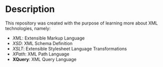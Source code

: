 # Description
This repository was created with the purpose of learning more about XML technologies, namely:
- *XML*: Extensible Markup Language
- *XSD*: XML Schema Definition
- *XSLT*: Extensible Stylesheet Language Transformations
- *XPath*: XML Path Language
- **XQuery**: XML Query Language

